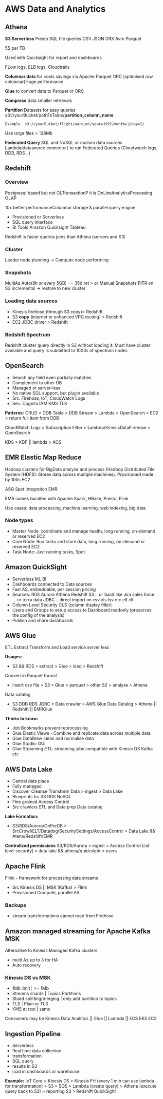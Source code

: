 # AWS Data and Analytics

## Athena

**S3 Serverless** Presto SQL file queries CSV JSON ORX Avro Parquet

5$ per TB

Used with Quicksight for report and dashboards

FLow logs, ELB logs, Cloudtralis

**Columnar data** for costs savings via Apache Parquet  ORC (optimised row columnar)Huge performance

**Glue** to convert data to Parquet or ORC

**Compress** data smaller retrievals

**Partition** Datasets for easy queries s3://yourBucket/pathToTable/**partition_column_name**

    Example  s3://yourBucket/flight/parquet/year=1992/month=1/day=2/

Use large files > 128Mb

**Federated Query** SQL and NoSQL or custom data sources Lambda(datasource connector) to run Federated Queries (Cloudwatch logs, DDB, RDS ..)

## Redshift

### Overview

Postgresql based but not OLTransactionP it is OnLineAnalyticsProcessing OLAP

10x better performanceColumnar storage & parallel query engine

- Provisioned or Serverless
- SQL query interface
- BI Tools Amazon Quicksight Tableau

Redshift is faster queries joins than Athena (servers and S3)

### Cluster

Leader node planning -> Compute node performing

### Snapshots

MultiAz Auto(8h or every 5GB) == 35d ret > or Manual
Snapshots PITR on S3 incremental -> restore to new cluster

### Loading data sources

- Kinesis firehose (through S3 copy)> Redshift  
- S3 **copy** (internet or enhanced VPC routing) > Redshift
- EC2 JDBC driver > Redshift

### Redshift Spectrum

Redshift cluster query directly in S3 without loading it. Must have cluster available and query is submitted to 1000s of spectrum nodes

## OpenSearch

- Search any field even partially matches
- Complement to other DB
- Managed or server-less
- No native SQL support, but plugin available
- Src. Firehose, IoT, CloudWatch Logs
- Sec. Cognito IAM KMS TLS

**Patterns:**
CRUD > DDB Table > DDB Stream > Lambda > OpenSearch > EC2 > return full item from DDB

CloudWatch Logs > Subscription Filter > Lambda/KinesisDataFirehose > OpenSearch

KDS > KDF || lambda > AOS

## EMR Elastic Map Reduce

Hadoop clusters for BigData analyze and process (Hadoop Distributed File System (HDFS): Stores data across multiple machines). Provisioned made by 100s EC2

ASG Spot integration  EMR

EMR comes bundled with Apache Spark, HBase, Presto, Flink

Use cases: data processing, machine learning, web indexing, big data

### Node types

- Master Node: coordinate and manage health, long running, on-demand or reserved EC2
- Core Node: Run tasks and store data, long running, on-demand or reserved EC2
- Task Node: Just running tasks, Spot

## Amazon QuickSight

- Serverless ML BI
- Dashboards connected to Data sources
- Fast AS, embeddable, per session pricing
- Sources: RDS Aurora Athena Redshift S3 ..  or SaaS like Jira sales force … or terra data JDBC .. direct import on csv xls tsv etc elf clf
- Column Level Security CLS (column display filter)
- Users and Groups to setup access to Dashboard readonly (preserves the config of the analysis)
- Publish and share dashboards

## AWS Glue

ETL Extract Transform and Load service server less

**Usages:**

- S3 && RDS > extract > Glue > load > Redshift

Convert in Parquet format  

- insert csv file > S3 > Glue > parquet > other S3 > analyse > Athena

Data catalog

- S3 DDB RDS JDBC > Data crawler > AWS Glue Data Catalog > Athena || Redshift || EMRGlue

**Thinks to know:**

- Job Bookmarks prevent reprocessing
- Glue Elastic Views - Combine and replicate data across multiple data
- Glue DataBrew clean and normalise data
- Glue Studio: GUI
- Glue Streaming ETL: streaming jobs compatible with Kinesis DS Kafka etc

## AWS Data Lake

- Central data place
- Fully managed
- Discover Cleanse Transform Data > ingest > Data Lake
- Blueprints for S3 RDS NoSQL
- Fine grained Access Control
- Src crawlers ETL and Data prep Data catalog

**Lake Formation:**

- S3/RDS/Aurora/OnPreDB > SrcCrowl/ELT/Datadog/SecuritySettings/AccessControl > Data Lake && Atena/Redshift/EMR

**Centralized permissions**
S3/RDS/Aurora > ingest > Access Control (col level security) > data lake && athena/quicksight > users

## Apache Flink

Flink - framework for processing data streams

- Src Kinesis DS || MSK (Kafka) > Flink
- Provisioned Compute, parallel AS

### Backups

- stream transformations
cannot read from Firehose

## Amazon managed streaming for Apache Kafka MSK

Alternative to Kinesis Managed Kafka clusters

- multi Az up to 3 for HA
- Auto recovery

### Kinesis DS                  vs MSK

- 1Mb limit               | >= 1Mb
- Streams shards   |  Topics Partitions
- Shard splitting/merging     |   only add partition to topics
- TLS               |       Plain or TLS
- KMS at rest  |  same

Consumers may be Kinesis Data Analitics || Glue || Lambda || ECS EKS EC2

## Ingestion Pipeline

- Serverless
- Real time data collection
- transformation
- SQL query
- results in S3
- load in dashboards or warehouse

**Example:**
IoT Core > Kinesis DS > Kinesis FH (every 1 min can use lambda for transformation) > S3 > SQS > Lambda (create query) > Athena (execute query back to S3) > reporting S3 > Redshift QuickSight
